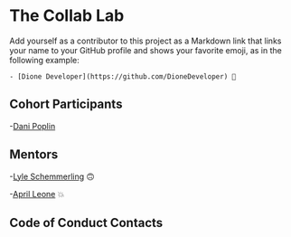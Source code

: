 # The Collab Lab

Add yourself as a contributor to this project as a Markdown link that links your name to your GitHub profile and shows your favorite emoji, as in the following example:

    - [Dione Developer](https://github.com/DioneDeveloper) 💅

## Cohort Participants

-[Dani Poplin](https://github.com/DPoplin)

## Mentors

-[Lyle Schemmerling](https://github.com/lyleschemmerling) 🙃

-[April Leone](https://github.com/aprilleone) 💥 

## Code of Conduct Contacts
